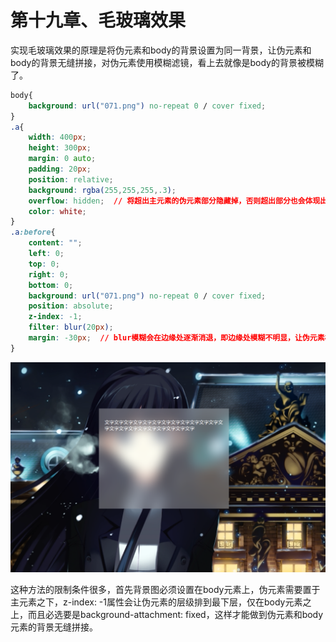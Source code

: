 # 第十九章、毛玻璃效果
实现毛玻璃效果的原理是将伪元素和body的背景设置为同一背景，让伪元素和body的背景无缝拼接，对伪元素使用模糊滤镜，看上去就像是body的背景被模糊了。
```css
body{
    background: url("071.png") no-repeat 0 / cover fixed;
}
.a{
    width: 400px;
    height: 300px;
    margin: 0 auto;
    padding: 20px;
    position: relative;
    background: rgba(255,255,255,.3);
    overflow: hidden;  // 将超出主元素的伪元素部分隐藏掉，否则超出部分也会体现出模糊效果
    color: white;
}
.a:before{
    content: "";
    left: 0;
    top: 0;
    right: 0;
    bottom: 0;
    background: url("071.png") no-repeat 0 / cover fixed;
    position: absolute;
    z-index: -1;
    filter: blur(20px);
    margin: -30px;  // blur模糊会在边缘处逐渐消退，即边缘处模糊不明显，让伪元素相对于主元素尺寸扩大一定的值(大于模糊值)就能解决边缘模糊消退的问题。
}
```
<div align=center><img src="../../img/css-secret/19/1.png"></div>  

这种方法的限制条件很多，首先背景图必须设置在body元素上，伪元素需要置于主元素之下，z-index: -1属性会让伪元素的层级排到最下层，仅在body元素之上，而且必选要是background-attachment: fixed，这样才能做到伪元素和body元素的背景无缝拼接。